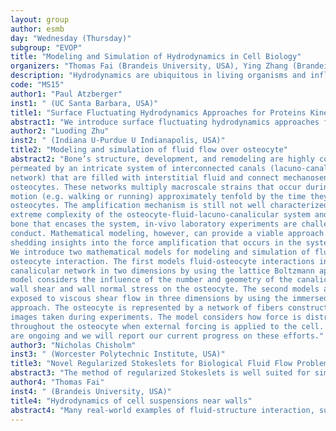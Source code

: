 ```yaml
---
layout: group
author: esmb
day: "Wednesday (Thursday)"
subgroup: "EVOP"
title: "Modeling and Simulation of Hydrodynamics in Cell Biology"
organizers: "Thomas Fai (Brandeis University, USA), Ying Zhang (Brandeis University, USA)"
description: "Hydrodynamics are ubiquitous in living organisms and influence many cellular properties and processes, including intracellular processes, reaction kinetics and cell-cell signaling cascade. Participants in this mini-symposium present research on the role of hydrodynamics across different scales ranging from the subcellular to single cell to collections of cells. At the subcellular scale, fluid dynamics are key in the organization of the intracelluar machinery for cell division and for the trafficking of proteins in the cell membrane. On the single cell level, cells sense and respond to the dynamic fluid environments in development, angiogenesis, and bone remodeling. On larger scales, the mechanics of suspensions of cells and how they interact with surfaces is important for the function of the circulatory system and in measurements using flow cytometry. To study these fluid-structure interaction problems, mathematical models involving deterministic or stochastic PDEs are combined with numerical methods such as the immersed boundary method."
code: "MS15"
author1: "Paul Atzberger"
inst1: " (UC Santa Barbara, USA)"
title1: "Surface Fluctuating Hydrodynamics Approaches for Proteins Kinetics and Transport within Curved Lipid Bilayer Membranes"
abstract1: "We introduce surface fluctuating hydrodynamics approaches for investigating transport and fluid-structure interactions arising in cell mechanics within curved lipid bilayer membranes.  We focus particularly on drift-diffusion dynamics of interacting proteins and microstructures. We show how a mesoscale stochastic description of the mechanics can be formulated (SPDEs) accounting for geometric contributions, hydrodynamic coupling, and thermal fluctuations.  The underlying stochastic equations (SPDEs) pose practical challenges for use in simulations, including, (i) a need for accurate and stable discretizations of geometric terms and differential operators on curved geometries, (ii) techniques for hydrodynamics handling surface incompressibility constraints, and (iii) stiffness from rapid time-scales introduced by the thermal fluctuations.  We show how practical spectral methods and meshfree computational approaches can be developed for simulations over long spatial-temporal scales.  We then present results for protein and microstructure interactions within membranes and the roles played by hydrodynamic coupling and geometry."
author2: "Luoding Zhu"
inst2: " (Indiana U-Purdue U Indianapolis, USA)"
title2: "Modeling and simulation of fluid flow over osteocyte"
abstract2: "Bone’s structure, development, and remodeling are highly complex. Bone is
permeated by an intricate system of interconnected canals (lacuno-canalicular
network) that are filled with interstitial fluid and connect mechanosensing
osteocytes. These networks multiply macroscale strains that occur during normal
motion (e.g. walking or running) approximately tenfold by the time they reach the
osteocytes. The amplification mechanism is still not well characterized. Due to the
extreme complexity of the osteocyte-fluid-lacuno-canalicular system and the hard
bone that encases the system, in-vivo laboratory experiments are challenging to
conduct. Mathematical modeling, however, can provide a viable approach for
shedding insights into the force amplification that occurs in the system.
We introduce two mathematical models for modeling and simulation of fluid-
osteocyte interaction. The first models fluid-osteocyte interactions in a lacuna-
canalicular network in two dimensions by using the lattice Boltzmann approach. The
model considers the influence of the number and geometry of the canaliculi on the
wall shear and wall normal stress on the osteocyte. The second models an osteocyte
exposed to viscous shear flow in three dimensions by using the immersed boundary
approach. The osteocyte is represented by a network of fibers constructed based on
images taken during experiments. The model considers how force is distributed
throughout the osteocyte when external forcing is applied to the cell. These studies
are ongoing and we will report our current progress on these efforts."
author3: "Nicholas Chisholm"
inst3: " (Worcester Polytechnic Institute, USA)"
title3: "Novel Regularized Stokeslets for Biological Fluid Flow Problems"
abstract3: "The method of regularized Stokeslets is well suited for simulating micro-scale biological fluid dynamics.  Over the past two decades, it has proven very useful for describing the locomotion of microorganisms and the fluid-structure interactions of propulsive organelles such as cilia and flagella.  However, there are many possible choices for regularizing the (singular) fundamental solution to the Stokes equations (the 'Stokeslet'), and this choice often requires tailoring to the specific problem at hand for best results.  In this talk, we generate regularized Stokeslets using their associated biharmonic and vector potentials.  These regularized Stokeslets are automatically divergence free, and they may be chosen to be equivalent (or arbitrarily close) to the singular Stokeslet outside a small region surrounding the point of forcing.  Regularized Stokeslets having this latter property may be especially useful with known image systems for, e.g., the flow inside of a spherical cavity because boundary conditions at the cavity boundary may be satisfied exactly.  We validate the usefulness of these regularized Stokeslets by quantifying their behavior for well-known problems such as flow due to the motion of a rigid cylinder/sphere and of thin, flexible filaments (e.g., cilia).  We anticipate that our method will be useful for simulating intracellular forces and fluid flows during active cellular processes such as mitosis."
author4: "Thomas Fai"
inst4: " (Brandeis University, USA)"
title4: "Hydrodynamics of cell suspensions near walls"
abstract4: "Many real-world examples of fluid-structure interaction, such as the motion of red blood cells through blood vessels, involve the near-contact of elastic structures with boundaries. We use the immersed boundary method to simulate the interactions of deformable objects with walls. In practice, the near-contact with the wall and resulting lubrication layer are often under-resolved, and we show how certain formulations of the boundary conditions lead to spurious behaviors. We show how the lubricated immersed boundary method can be used to increase the accuracy of simulations in the case of dense cell suspensions, in which near-contact occurs through cell-wall, cell-cell, and intracellular interactions."
---
```

